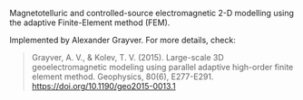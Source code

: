 Magnetotelluric and controlled-source electromagnetic 2-D modelling using the adaptive Finite-Element method (FEM).

Implemented by Alexander Grayver. For more details, check:

> Grayver, A. V., & Kolev, T. V. (2015). Large-scale 3D geoelectromagnetic modeling using parallel adaptive high-order finite element method. Geophysics, 80(6), E277-E291. https://doi.org/10.1190/geo2015-0013.1

